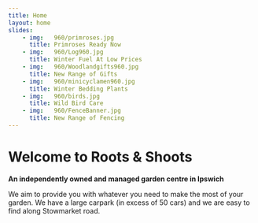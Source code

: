 ```yaml
---
title: Home
layout: home
slides:
    - img:   960/primroses.jpg
      title: Primroses Ready Now
    - img:   960/Log960.jpg
      title: Winter Fuel At Low Prices
    - img:   960/Woodlandgifts960.jpg
      title: New Range of Gifts
    - img:   960/minicyclamen960.jpg
      title: Winter Bedding Plants 
    - img:   960/birds.jpg
      title: Wild Bird Care
    - img:   960/FenceBanner.jpg
      title: New Range of Fencing
---
```


# Welcome to Roots &amp; Shoots

__An independently owned and managed garden centre in Ipswich__

We aim to provide you with whatever you need to make the most of your garden. We have a large carpark (in excess of 50 cars) and we are easy to find along Stowmarket road.

